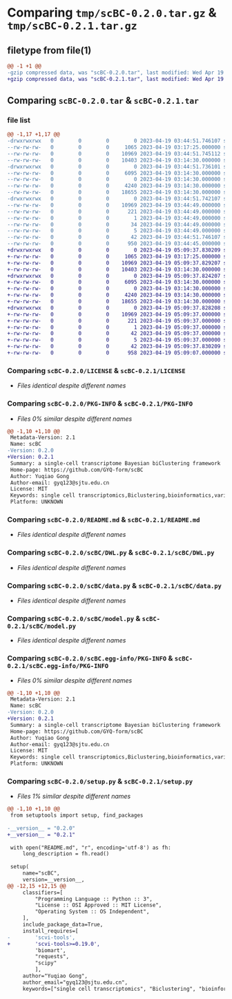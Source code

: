 # Comparing `tmp/scBC-0.2.0.tar.gz` & `tmp/scBC-0.2.1.tar.gz`

## filetype from file(1)

```diff
@@ -1 +1 @@
-gzip compressed data, was "scBC-0.2.0.tar", last modified: Wed Apr 19 03:44:51 2023, max compression
+gzip compressed data, was "scBC-0.2.1.tar", last modified: Wed Apr 19 05:09:37 2023, max compression
```

## Comparing `scBC-0.2.0.tar` & `scBC-0.2.1.tar`

### file list

```diff
@@ -1,17 +1,17 @@
-drwxrwxrwx   0        0        0        0 2023-04-19 03:44:51.746107 scBC-0.2.0/
--rw-rw-rw-   0        0        0     1065 2023-04-19 03:17:25.000000 scBC-0.2.0/LICENSE
--rw-rw-rw-   0        0        0    10969 2023-04-19 03:44:51.745112 scBC-0.2.0/PKG-INFO
--rw-rw-rw-   0        0        0    10403 2023-04-19 03:14:30.000000 scBC-0.2.0/README.md
-drwxrwxrwx   0        0        0        0 2023-04-19 03:44:51.736101 scBC-0.2.0/scBC/
--rw-rw-rw-   0        0        0     6095 2023-04-19 03:14:30.000000 scBC-0.2.0/scBC/DWL.py
--rw-rw-rw-   0        0        0        0 2023-04-19 03:14:30.000000 scBC-0.2.0/scBC/__init__.py
--rw-rw-rw-   0        0        0     4240 2023-04-19 03:14:30.000000 scBC-0.2.0/scBC/data.py
--rw-rw-rw-   0        0        0    18655 2023-04-19 03:14:30.000000 scBC-0.2.0/scBC/model.py
-drwxrwxrwx   0        0        0        0 2023-04-19 03:44:51.742107 scBC-0.2.0/scBC.egg-info/
--rw-rw-rw-   0        0        0    10969 2023-04-19 03:44:49.000000 scBC-0.2.0/scBC.egg-info/PKG-INFO
--rw-rw-rw-   0        0        0      221 2023-04-19 03:44:49.000000 scBC-0.2.0/scBC.egg-info/SOURCES.txt
--rw-rw-rw-   0        0        0        1 2023-04-19 03:44:49.000000 scBC-0.2.0/scBC.egg-info/dependency_links.txt
--rw-rw-rw-   0        0        0       34 2023-04-19 03:44:49.000000 scBC-0.2.0/scBC.egg-info/requires.txt
--rw-rw-rw-   0        0        0        5 2023-04-19 03:44:49.000000 scBC-0.2.0/scBC.egg-info/top_level.txt
--rw-rw-rw-   0        0        0       42 2023-04-19 03:44:51.746107 scBC-0.2.0/setup.cfg
--rw-rw-rw-   0        0        0      950 2023-04-19 03:44:45.000000 scBC-0.2.0/setup.py
+drwxrwxrwx   0        0        0        0 2023-04-19 05:09:37.830209 scBC-0.2.1/
+-rw-rw-rw-   0        0        0     1065 2023-04-19 03:17:25.000000 scBC-0.2.1/LICENSE
+-rw-rw-rw-   0        0        0    10969 2023-04-19 05:09:37.829207 scBC-0.2.1/PKG-INFO
+-rw-rw-rw-   0        0        0    10403 2023-04-19 03:14:30.000000 scBC-0.2.1/README.md
+drwxrwxrwx   0        0        0        0 2023-04-19 05:09:37.824207 scBC-0.2.1/scBC/
+-rw-rw-rw-   0        0        0     6095 2023-04-19 03:14:30.000000 scBC-0.2.1/scBC/DWL.py
+-rw-rw-rw-   0        0        0        0 2023-04-19 03:14:30.000000 scBC-0.2.1/scBC/__init__.py
+-rw-rw-rw-   0        0        0     4240 2023-04-19 03:14:30.000000 scBC-0.2.1/scBC/data.py
+-rw-rw-rw-   0        0        0    18655 2023-04-19 03:14:30.000000 scBC-0.2.1/scBC/model.py
+drwxrwxrwx   0        0        0        0 2023-04-19 05:09:37.828208 scBC-0.2.1/scBC.egg-info/
+-rw-rw-rw-   0        0        0    10969 2023-04-19 05:09:37.000000 scBC-0.2.1/scBC.egg-info/PKG-INFO
+-rw-rw-rw-   0        0        0      221 2023-04-19 05:09:37.000000 scBC-0.2.1/scBC.egg-info/SOURCES.txt
+-rw-rw-rw-   0        0        0        1 2023-04-19 05:09:37.000000 scBC-0.2.1/scBC.egg-info/dependency_links.txt
+-rw-rw-rw-   0        0        0       42 2023-04-19 05:09:37.000000 scBC-0.2.1/scBC.egg-info/requires.txt
+-rw-rw-rw-   0        0        0        5 2023-04-19 05:09:37.000000 scBC-0.2.1/scBC.egg-info/top_level.txt
+-rw-rw-rw-   0        0        0       42 2023-04-19 05:09:37.830209 scBC-0.2.1/setup.cfg
+-rw-rw-rw-   0        0        0      958 2023-04-19 05:09:07.000000 scBC-0.2.1/setup.py
```

### Comparing `scBC-0.2.0/LICENSE` & `scBC-0.2.1/LICENSE`

 * *Files identical despite different names*

### Comparing `scBC-0.2.0/PKG-INFO` & `scBC-0.2.1/PKG-INFO`

 * *Files 0% similar despite different names*

```diff
@@ -1,10 +1,10 @@
 Metadata-Version: 2.1
 Name: scBC
-Version: 0.2.0
+Version: 0.2.1
 Summary: a single-cell transcriptome Bayesian biClustering framework
 Home-page: https://github.com/GYQ-form/scBC
 Author: Yuqiao Gong
 Author-email: gyq123@sjtu.edu.cn
 License: MIT
 Keywords: single cell transcriptomics,Biclustering,bioinformatics,variational inference(VI)
 Platform: UNKNOWN
```

### Comparing `scBC-0.2.0/README.md` & `scBC-0.2.1/README.md`

 * *Files identical despite different names*

### Comparing `scBC-0.2.0/scBC/DWL.py` & `scBC-0.2.1/scBC/DWL.py`

 * *Files identical despite different names*

### Comparing `scBC-0.2.0/scBC/data.py` & `scBC-0.2.1/scBC/data.py`

 * *Files identical despite different names*

### Comparing `scBC-0.2.0/scBC/model.py` & `scBC-0.2.1/scBC/model.py`

 * *Files identical despite different names*

### Comparing `scBC-0.2.0/scBC.egg-info/PKG-INFO` & `scBC-0.2.1/scBC.egg-info/PKG-INFO`

 * *Files 0% similar despite different names*

```diff
@@ -1,10 +1,10 @@
 Metadata-Version: 2.1
 Name: scBC
-Version: 0.2.0
+Version: 0.2.1
 Summary: a single-cell transcriptome Bayesian biClustering framework
 Home-page: https://github.com/GYQ-form/scBC
 Author: Yuqiao Gong
 Author-email: gyq123@sjtu.edu.cn
 License: MIT
 Keywords: single cell transcriptomics,Biclustering,bioinformatics,variational inference(VI)
 Platform: UNKNOWN
```

### Comparing `scBC-0.2.0/setup.py` & `scBC-0.2.1/setup.py`

 * *Files 1% similar despite different names*

```diff
@@ -1,10 +1,10 @@
 from setuptools import setup, find_packages
 
-__version__ = "0.2.0"
+__version__ = "0.2.1"
 
 with open("README.md", "r", encoding='utf-8') as fh:
     long_description = fh.read()
 
 setup(
     name="scBC",
     version=__version__,
@@ -12,15 +12,15 @@
     classifiers=[
         "Programming Language :: Python :: 3",
         "License :: OSI Approved :: MIT License",
         "Operating System :: OS Independent",
     ],
     include_package_data=True,
     install_requires=[
-        'scvi-tools',
+        'scvi-tools>=0.19.0',
         'biomart',
         "requests",
         "scipy"
         ],
     author="Yuqiao Gong",
     author_email="gyq123@sjtu.edu.cn",
     keywords=["single cell transcriptomics", "Biclustering", "bioinformatics", "variational inference(VI)"],
```

